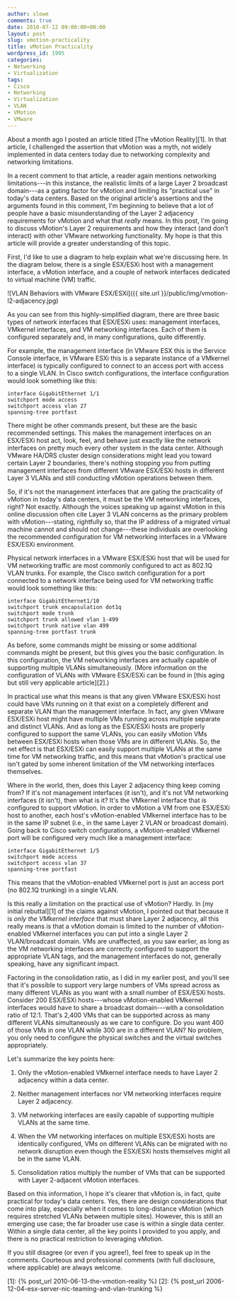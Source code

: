 ```yaml
---
author: slowe
comments: true
date: 2010-07-12 09:00:00+00:00
layout: post
slug: vmotion-practicality
title: vMotion Practicality
wordpress_id: 1995
categories:
- Networking
- Virtualization
tags:
- Cisco
- Networking
- Virtualization
- VLAN
- VMotion
- VMware
---
```


About a month ago I posted an article titled [The vMotion Reality][1]. In that article, I challenged the assertion that vMotion was a myth, not widely implemented in data centers today due to networking complexity and networking limitations.

In a recent comment to that article, a reader again mentions networking limitations---in this instance, the realistic limits of a large Layer 2 broadcast domain---as a gating factor for vMotion and limiting its "practical use" in today's data centers. Based on the original article's assertions and the arguments found in this comment, I'm beginning to believe that a lot of people have a basic misunderstanding of the Layer 2 adjacency requirements for vMotion and what that _really_ means. In this post, I'm going to discuss vMotion's Layer 2 requirements and how they interact (and don't interact) with other VMware networking functionality. My hope is that this article will provide a greater understanding of this topic.

First, I'd like to use a diagram to help explain what we're discussing here. In the diagram below, there is a single ESX/ESXi host with a management interface, a vMotion interface, and a couple of network interfaces dedicated to virtual machine (VM) traffic.

![VLAN Behaviors with VMware ESX/ESXi]({{ site.url }}/public/img/vmotion-l2-adjacency.jpg)

As you can see from this highly-simplified diagram, there are three basic types of network interfaces that ESX/ESXi uses: management interfaces, VMkernel interfaces, and VM networking interfaces. Each of them is configured separately and, in many configurations, quite differently.

For example, the management interface (in VMware ESX this is the Service Console interface, in VMware ESXi this is a separate instance of a VMkernel interface) is typically configured to connect to an access port with access to a single VLAN. In Cisco switch configurations, the interface configuration would look something like this:

	interface GigabitEthernet 1/1  
	switchport mode access  
	switchport access vlan 27  
	spanning-tree portfast

There might be other commands present, but these are the basic recommended settings. This makes the management interfaces on an ESX/ESXi host act, look, feel, and behave just exactly like the network interfaces on pretty much every other system in the data center. Although VMware HA/DRS cluster design considerations might lead you toward certain Layer 2 boundaries, there's nothing stopping you from putting management interfaces from different VMware ESX/ESXi hosts in different Layer 3 VLANs and still conducting vMotion operations between them.

So, if it's not the management interfaces that are gating the practicality of vMotion in today's data centers, it must be the VM networking interfaces, right? Not exactly. Although the voices speaking up against vMotion in this online discussion often cite Layer 3 VLAN concerns as the primary problem with vMotion---stating, rightfully so, that the IP address of a migrated virtual machine cannot and should not change---these individuals are overlooking the recommended configuration for VM networking interfaces in a VMware ESX/ESXi environment.

Physical network interfaces in a VMware ESX/ESXi host that will be used for VM networking traffic are most commonly configured to act as 802.1Q VLAN trunks. For example, the Cisco switch configuration for a port connected to a network interface being used for VM networking traffic would look something like this:

	interface GigabitEthernet1/10  
	switchport trunk encapsulation dot1q  
	switchport mode trunk  
	switchport trunk allowed vlan 1-499  
	switchport trunk native vlan 499  
	spanning-tree portfast trunk

As before, some commands might be missing or some additional commands might be present, but this gives you the basic configuration. In this configuration, the VM networking interfaces are actually capable of supporting multiple VLANs simultaneously. (More information on the configuration of VLANs with VMware ESX/ESXi can be found in [this aging but still very applicable article][2].)

In practical use what this means is that any given VMware ESX/ESXi host could have VMs running on it that exist on a completely different and separate VLAN than the management interface. In fact, any given VMware ESX/ESXi host might have multiple VMs running across multiple separate and distinct VLANs. And as long as the ESX/ESXi hosts are properly configured to support the same VLANs, you can easily vMotion VMs between ESX/ESXi hosts when those VMs are in different VLANs. So, the net effect is that ESX/ESXi can easily support multiple VLANs at the same time for VM networking traffic, and this means that vMotion's practical use isn't gated by some inherent limitation of the VM networking interfaces themselves.

Where in the world, then, does this Layer 2 adjacency thing keep coming from? If it's not management interfaces (it isn't), and it's not VM networking interfaces (it isn't), then what is it? It's the VMkernel interface that is configured to support vMotion. In order to vMotion a VM from one ESX/ESXi host to another, each host's vMotion-enabled VMkernel interface has to be in the same IP subnet (i.e., in the same Layer 2 VLAN or broadcast domain). Going back to Cisco switch configurations, a vMotion-enabled VMkernel port will be configured very much like a management interface:

	interface GigabitEthernet 1/5  
	switchport mode access  
	switchport access vlan 37  
	spanning-tree portfast

This means that the vMotion-enabled VMkernel port is just an access port (no 802.1Q trunking) in a single VLAN.

Is this really a limitation on the practical use of vMotion? Hardly. In [my initial rebuttal][1] of the claims against vMotion, I pointed out that because it is _only the VMkernel interface_ that must share Layer 2 adjacency, all this really means is that a vMotion domain is limited to the number of vMotion-enabled VMkernel interfaces you can put into a single Layer 2 VLAN/broadcast domain. VMs are unaffected, as you saw earlier, as long as the VM networking interfaces are correctly configured to support the appropriate VLAN tags, and the management interfaces do not, generally speaking, have any significant impact.

Factoring in the consolidation ratio, as I did in my earlier post, and you'll see that it's possible to support very large numbers of VMs spread across as many different VLANs as you want with a small number of ESX/ESXi hosts. Consider 200 ESX/ESXi hosts---whose vMotion-enabled VMkernel interfaces would have to share a broadcast domain---with a consolidation ratio of 12:1. That's 2,400 VMs that can be supported across as many different VLANs simultaneously as we care to configure. Do you want 400 of those VMs in one VLAN while 300 are in a different VLAN? No problem, you only need to configure the physical switches and the virtual switches appropriately.

Let's summarize the key points here:

1. Only the vMotion-enabled VMkernel interface needs to have Layer 2 adjacency within a data center.

2. Neither management interfaces nor VM networking interfaces require Layer 2 adjacency.

3. VM networking interfaces are easily capable of supporting multiple VLANs at the same time.

4. When the VM networking interfaces on multiple ESX/ESXi hosts are identically configured, VMs on different VLANs can be migrated with no network disruption even though the ESX/ESXi hosts themselves might all be in the same VLAN.

5. Consolidation ratios multiply the number of VMs that can be supported with Layer 2-adjacent vMotion interfaces.

Based on this information, I hope it's clearer that vMotion is, in fact, quite practical for today's data centers. Yes, there are design considerations that come into play, especially when it comes to long-distance vMotion (which requires stretched VLANs between multiple sites). However, this is still an emerging use case; the far broader use case is within a single data center. Within a single data center, all the key points I provided to you apply, and there is no practical restriction to leveraging vMotion.

If you still disagree (or even if you agree!), feel free to speak up in the comments. Courteous and professional comments (with full disclosure, where applicable) are always welcome.

[1]: {% post_url 2010-06-13-the-vmotion-reality %}
[2]: {% post_url 2006-12-04-esx-server-nic-teaming-and-vlan-trunking %}
